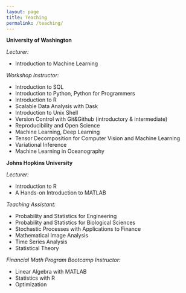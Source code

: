 ```yaml
---
layout: page
title: Teaching
permalink: /teaching/
---
```


**University of Washington**

*Lecturer:*
* Introduction to Machine Learning

*Workshop Instructor:*
* Introduction to SQL
* Introduction to Python, Python for Programmers
* Introduction to R
* Scalable Data Analysis with Dask
* Introduction to Unix Shell
* Version Control with Git&Github (introductory & intermediate)
* Reproducibility and Open Science
* Machine Learning, Deep Learning
* Tensor Decomposition for Computer Vision and Machine Learning
* Variational Inference
* Machine Learning in Oceanography


**Johns Hopkins University**

*Lecturer:*
* Introduction to R
* A Hands-on Introduction to MATLAB

*Teaching Assistant:*
* Probability and Statistics for Engineering
* Probability and Statistics for Biological Sciences
* Stochastic Processes with Applications to Finance
* Mathematical Image Analysis
* Time Series Analysis
* Statistical Theory

*Financial Math Program Bootcamp Instructor:*
* Linear Algebra with MATLAB
* Statistics with R
* Optimization



